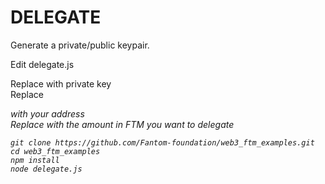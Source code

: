 # DELEGATE

Generate a private/public keypair.

Edit delegate.js

Replace <private-key> with private key  
Replace <address> with your address  
Replace <amount-to-delegate> with the amount in FTM you want to delegate  

```
git clone https://github.com/Fantom-foundation/web3_ftm_examples.git
cd web3_ftm_examples
npm install
node delegate.js
```
